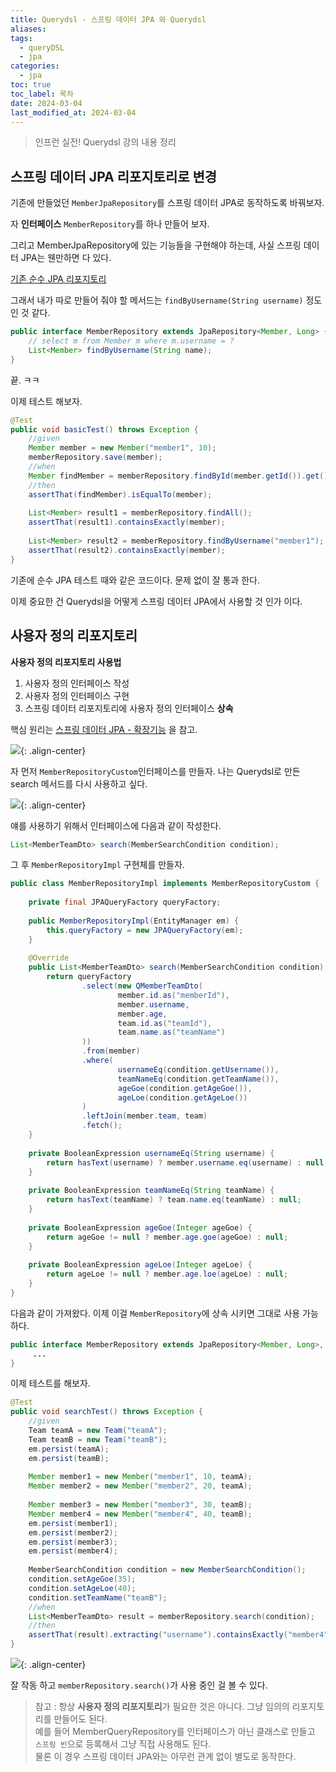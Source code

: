 ```yaml
---
title: Querydsl - 스프링 데이터 JPA 와 Querydsl
aliases: 
tags:
  - queryDSL
  - jpa
categories:
  - jpa
toc: true
toc_label: 목차
date: 2024-03-04
last_modified_at: 2024-03-04
---
```

> 인프런 실전! Querydsl 강의 내용 정리

## 스프링 데이터 JPA 리포지토리로 변경

기존에 만들었던 `MemberJpaRepository`를 스프링 데이터 JPA로 동작하도록 바꿔보자.

자 **인터페이스** `MemberRepository`를 하나 만들어 보자.

그리고 MemberJpaRepository에 있는 기능들을 구현해야 하는데, 사실 스프링 데이터 JPA는 웬만하면 다 있다.

[기존 순수 JPA 리포지토리](https://iamminseongkim.github.io/jpa/Querydsl-%EC%8B%A4%EB%AC%B4-%ED%99%9C%EC%9A%A9-%EC%88%9C%EC%88%98-JPA-%EB%A6%AC%ED%8F%AC%EC%A7%80%ED%86%A0%EB%A6%AC%EC%99%80-Querydsl/#%EC%88%9C%EC%88%98-jpa-%EB%A6%AC%ED%8F%AC%EC%A7%80%ED%86%A0%EB%A6%AC%EC%99%80-querydsl)

그래서 내가 따로 만들어 줘야 할 메서드는 `findByUsername(String username)` 정도인 것 같다.

```java
public interface MemberRepository extends JpaRepository<Member, Long> {  
    // select m from Member m where m.username = ?  
    List<Member> findByUsername(String name);  
}
```
끝. ㅋㅋ

이제 테스트 해보자.

```java
@Test  
public void basicTest() throws Exception {  
    //given  
    Member member = new Member("member1", 10);  
    memberRepository.save(member);  
    //when  
    Member findMember = memberRepository.findById(member.getId()).get();  
    //then  
    assertThat(findMember).isEqualTo(member);  
  
    List<Member> result1 = memberRepository.findAll();  
    assertThat(result1).containsExactly(member);  
  
    List<Member> result2 = memberRepository.findByUsername("member1");  
    assertThat(result2).containsExactly(member);  
}
```

기존에 순수 JPA 테스트 때와 같은 코드이다. 문제 없이 잘 통과 한다.

이제 중요한 건 Querydsl을 어떻게 스프링 데이터 JPA에서 사용할 것 인가 이다.

## 사용자 정의 리포지토리

**사용자 정의 리포지토리 사용법**

1. 사용자 정의 인터페이스 작성
2. 사용자 정의 인터페이스 구현
3. 스프링 데이터 리포지토리에 사용자 정의 인터페이스 **상속**

핵심 원리는 [스프링 데이터 JPA - 확장기능](https://iamminseongkim.github.io/jpa/%EC%8A%A4%ED%94%84%EB%A7%81-%EB%8D%B0%EC%9D%B4%ED%84%B0-JPA-%ED%99%95%EC%9E%A5-%EA%B8%B0%EB%8A%A5/) 을 참고.

![](https://i.imgur.com/5PvIRHe.png){: .align-center}

자 먼저 `MemberRepositoryCustom`인터페이스를 만들자. 나는 Querydsl로 만든 search 메서드를 다시 사용하고 싶다.

![](https://i.imgur.com/Z3FhCd9.png){: .align-center}

얘를 사용하기 위해서 인터페이스에 다음과 같이 작성한다.

```java
List<MemberTeamDto> search(MemberSearchCondition condition);
```

그 후 `MemberRepositoryImpl` 구현체를 만들자.

```java
public class MemberRepositoryImpl implements MemberRepositoryCustom {  
  
    private final JPAQueryFactory queryFactory;  
  
    public MemberRepositoryImpl(EntityManager em) {  
        this.queryFactory = new JPAQueryFactory(em);  
    }  
  
    @Override  
    public List<MemberTeamDto> search(MemberSearchCondition condition) {  
        return queryFactory  
                .select(new QMemberTeamDto(  
                        member.id.as("memberId"),  
                        member.username,  
                        member.age,  
                        team.id.as("teamId"),  
                        team.name.as("teamName")  
                ))  
                .from(member)  
                .where(  
                        usernameEq(condition.getUsername()),  
                        teamNameEq(condition.getTeamName()),  
                        ageGoe(condition.getAgeGoe()),  
                        ageLoe(condition.getAgeLoe())  
                )  
                .leftJoin(member.team, team)  
                .fetch();  
    }  
  
    private BooleanExpression usernameEq(String username) {  
        return hasText(username) ? member.username.eq(username) : null;  
    }  
  
    private BooleanExpression teamNameEq(String teamName) {  
        return hasText(teamName) ? team.name.eq(teamName) : null;  
    }  
  
    private BooleanExpression ageGoe(Integer ageGoe) {  
        return ageGoe != null ? member.age.goe(ageGoe) : null;  
    }  
  
    private BooleanExpression ageLoe(Integer ageLoe) {  
        return ageLoe != null ? member.age.loe(ageLoe) : null;  
    }  
}
```

다음과 같이 가져왔다. 이제 이걸 `MemberRepository`에 상속 시키면 그대로 사용 가능하다.

```java
public interface MemberRepository extends JpaRepository<Member, Long>, MemberRepositoryCustom {  
	 ...
}
```

이제 테스트를 해보자.

```java
@Test  
public void searchTest() throws Exception {  
    //given  
    Team teamA = new Team("teamA");  
    Team teamB = new Team("teamB");  
    em.persist(teamA);  
    em.persist(teamB);  
  
    Member member1 = new Member("member1", 10, teamA);  
    Member member2 = new Member("member2", 20, teamA);  
  
    Member member3 = new Member("member3", 30, teamB);  
    Member member4 = new Member("member4", 40, teamB);  
    em.persist(member1);  
    em.persist(member2);  
    em.persist(member3);  
    em.persist(member4);  
  
    MemberSearchCondition condition = new MemberSearchCondition();  
    condition.setAgeGoe(35);  
    condition.setAgeLoe(40);  
    condition.setTeamName("teamB");  
    //when  
    List<MemberTeamDto> result = memberRepository.search(condition);  
    //then  
    assertThat(result).extracting("username").containsExactly("member4");  
}
```

![](https://i.imgur.com/fLVr1X7.png){: .align-center}

잘 작동 하고 `memberRepository.search()`가 사용 중인 걸 볼 수 있다.

>참고 : 항상 **사용자 정의 리포지토리**가 필요한 것은 아니다.  그냥 임의의 리포지토리를 만들어도 된다. <br>예를 들어 MemberQueryRepository를 인터페이스가 아닌 클래스로 만들고 <br>`스프링 빈`으로 등록해서 그냥 직접 사용해도 된다. <br>물론 이 경우 스프링 데이터 JPA와는 아무런 관계 없이 별도로 동작한다.